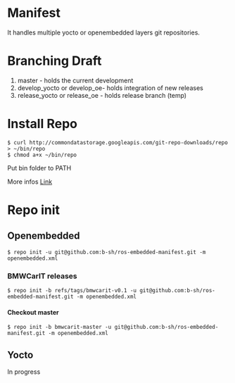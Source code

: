 # Manifest

It handles multiple yocto or openembedded layers git repositories.

# Branching Draft

1. master - holds the current development 
2. develop_yocto or develop_oe- holds integration of new releases
3. release_yocto or release_oe - holds release branch (temp)

# Install Repo

```
$ curl http://commondatastorage.googleapis.com/git-repo-downloads/repo > ~/bin/repo
$ chmod a+x ~/bin/repo
```

Put bin folder to PATH

More infos [Link](http://source.android.com/source/downloading.html)

# Repo init

## Openembedded

```
$ repo init -u git@github.com:b-sh/ros-embedded-manifest.git -m openembedded.xml
```

### BMWCarIT releases

```
$ repo init -b refs/tags/bmwcarit-v0.1 -u git@github.com:b-sh/ros-embedded-manifest.git -m openembedded.xml
```

#### Checkout master

```
$ repo init -b bmwcarit-master -u git@github.com:b-sh/ros-embedded-manifest.git -m openembedded.xml
```

## Yocto

In progress

